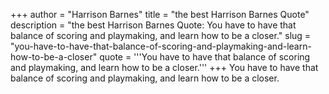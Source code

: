 +++
author = "Harrison Barnes"
title = "the best Harrison Barnes Quote"
description = "the best Harrison Barnes Quote: You have to have that balance of scoring and playmaking, and learn how to be a closer."
slug = "you-have-to-have-that-balance-of-scoring-and-playmaking-and-learn-how-to-be-a-closer"
quote = '''You have to have that balance of scoring and playmaking, and learn how to be a closer.'''
+++
You have to have that balance of scoring and playmaking, and learn how to be a closer.
